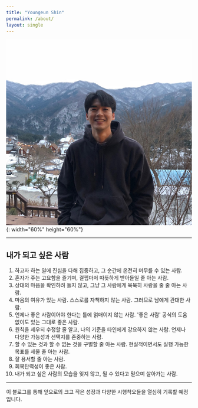 ```yaml
---
title: "Youngeun Shin"
permalink: /about/
layout: single
---
```


  
![jpg](/assets/images/my.jpg "내사진"){: width="60%" height="60%"}  
    
---

## 내가 되고 싶은 사람  

1. 하고자 하는 일에 진심을 다해 집중하고, 그 순간에 온전히 머무를 수 있는 사람.  
2. 혼자가 주는 고요함을 즐기며, 결핍마저 따뜻하게 받아들일 줄 아는 사람.  
3. 상대의 마음을 확인하려 들지 않고, 그냥 그 사람에게 묵묵히 사랑을 줄 줄 아는 사람.  
4. 마음의 여유가 있는 사람. 스스로를 자책하지 않는 사람. 그러므로 남에게 관대한 사람.  
5. 언제나 좋은 사람이어야 한다는 틀에 얽매이지 않는 사람. '좋은 사람' 공식의 도움 없이도 있는 그대로 좋은 사람.  
6. 원칙을 세우되 수정할 줄 알고, 나의 기준을 타인에게 강요하지 않는 사람. 언제나 다양한 가능성과 선택지를 존중하는 사람.  
7. 할 수 있는 것과 할 수 없는 것을 구별할 줄 아는 사람. 현실적이면서도 실행 가능한 목표를 세울 줄 아는 사람.  
8. 잘 용서할 줄 아는 사람.  
9. 회복탄력성이 좋은 사람.  
10. 내가 되고 싶은 사람의 모습을 잊지 않고, 될 수 있다고 믿으며 살아가는 사람.

---
이 블로그를 통해 앞으로의 크고 작은 성장과 다양한 시행착오들을 열심히 기록할 예정입니다.  





